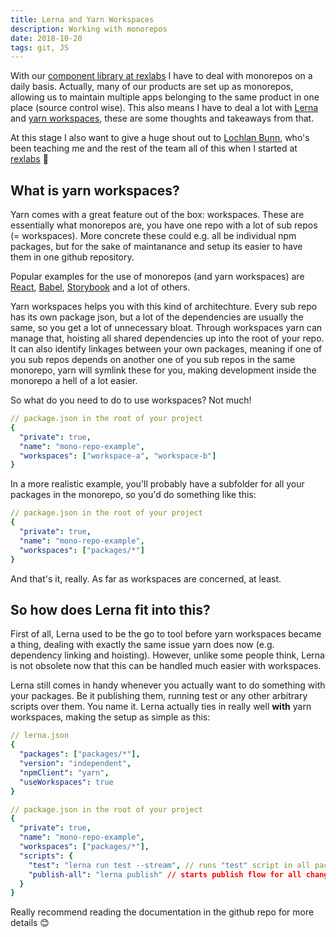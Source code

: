 ```yaml
---
title: Lerna and Yarn Workspaces
description: Working with monorepos
date: 2018-10-20
tags: git, JS
---
```


With our [component library at rexlabs](../../my-work/projects/vivid/) I have to deal with monorepos on a daily basis. Actually, many of our products are set up as monorepos, allowing us to maintain multiple apps belonging to the same product in one place (source control wise). This also means I have to deal a lot with [Lerna](https://github.com/lerna/lerna) and [yarn workspaces](https://yarnpkg.com/lang/en/docs/workspaces/), these are some thoughts and takeaways from that.

At this stage I also want to give a huge shout out to [Lochlan Bunn](https://twitter.com/loklaan), who's been teaching me and the rest of the team all of this when I started at [rexlabs](https://rexlabs.io) 🙌

## What is yarn workspaces?

Yarn comes with a great feature out of the box: workspaces. These are essentially what monorepos are, you have one repo with a lot of sub repos (= workspaces). More concrete these could e.g. all be individual npm packages, but for the sake of maintanance and setup its easier to have them in one github repository.

Popular examples for the use of monorepos (and yarn workspaces) are [React](https://github.com/facebook/react/), [Babel](https://github.com/babel/babel), [Storybook](https://github.com/storybooks/storybook) and a lot of others.

Yarn workspaces helps you with this kind of architechture. Every sub repo has its own package json, but a lot of the dependencies are usually the same, so you get a lot of unnecessary bloat. Through workspaces yarn can manage that, hoisting all shared dependencies up into the root of your repo. It can also identify linkages between your own packages, meaning if one of you sub repos depends on another one of you sub repos in the same monorepo, yarn will symlink these for you, making development inside the monorepo a hell of a lot easier.

So what do you need to do to use workspaces? Not much!

```yaml
// package.json in the root of your project
{
  "private": true,
  "name": "mono-repo-example",
  "workspaces": ["workspace-a", "workspace-b"]
}
```

In a more realistic example, you'll probably have a subfolder for all your packages in the monorepo, so you'd do something like this:

```yaml
// package.json in the root of your project
{
  "private": true,
  "name": "mono-repo-example",
  "workspaces": ["packages/*"]
}
```

And that's it, really. As far as workspaces are concerned, at least.

## So how does Lerna fit into this?

First of all, Lerna used to be the go to tool before yarn workspaces became a thing, dealing with exactly the same issue yarn does now (e.g. dependency linking and hoisting). However, unlike some people think, Lerna is not obsolete now that this can be handled much easier with workspaces.

Lerna still comes in handy whenever you actually want to do something with your packages. Be it publishing them, running test or any other arbitrary scripts over them. You name it. Lerna actually ties in really well **with** yarn workspaces, making the setup as simple as this:

```yaml
// lerna.json
{
  "packages": ["packages/*"],
  "version": "independent",
  "npmClient": "yarn",
  "useWorkspaces": true
}
```

```yaml
// package.json in the root of your project
{
  "private": true,
  "name": "mono-repo-example",
  "workspaces": ["packages/*"],
  "scripts": {
    "test": "lerna run test --stream", // runs "test" script in all packages
    "publish-all": "lerna publish" // starts publish flow for all changed packages
  }
}
```

Really recommend reading the documentation in the github repo for more details 😊
